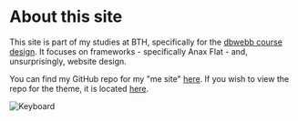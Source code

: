 About this site
==============================================

This site is part of my studies at BTH, specifically for the [dbwebb course design](http://dbwebb.se/design). It focuses on frameworks - specifically Anax Flat - and, unsurprisingly, website design.

You can find my GitHub repo for my "me site" [here](https://github.com/senator-incitatus/anax-flat). If you wish to view the repo for the theme, it is located [here](https://github.com/senator-incitatus/anax-flat-theme).

![Keyboard](img/keyboard.jpg "Keyboard")
